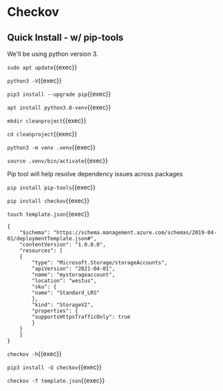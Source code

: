 # Checkov

## Quick Install - w/ pip-tools

We'll be using python version 3.

`sudo apt update`{{exec}}

`python3 -V`{{exec}}

`pip3 install --upgrade pip`{{exec}}

`apt install python3.8-venv`{{exec}}

`mkdir cleanproject`{{exec}}

`cd cleanproject`{{exec}}

`python3 -m venv .venv`{{exec}}

`source .venv/bin/activate`{{exec}}

Pip tool will help resolve dependency issues across packages

`pip install pip-tools`{{exec}}


`pip install checkov`{{exec}}

`touch template.json`{{exec}}

```
{
    "$schema": "https://schema.management.azure.com/schemas/2019-04-01/deploymentTemplate.json#",
    "contentVersion": "1.0.0.0",
    "resources": [
    {
        "type": "Microsoft.Storage/storageAccounts",
        "apiVersion": "2021-04-01",
        "name": "mystorageaccount",
        "location": "westus",
        "sku": {
        "name": "Standard_LRS"
        },
        "kind": "StorageV2",
        "properties": {
        "supportsHttpsTrafficOnly": true
        }
    }
    ]
}
```
`checkov -h`{{exec}}

`pip3 install -U checkov`{{exec}}

`checkov -f template.json`{{exec}}
